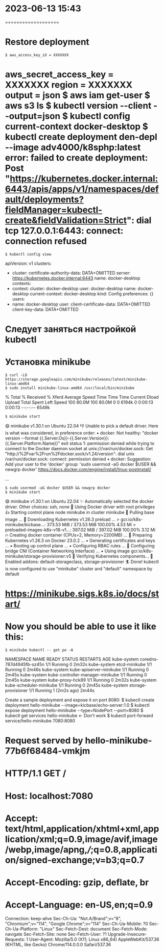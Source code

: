 # 2023-06-13  15:43
===================

# Restore deployment
    $ aws_access_key_id = XXXXXXX
aws_secret_access_key = XXXXXXX
region = XXXXXXX
output = json
    $ aws iam get-user
    $ aws s3 ls
    $ kubectl version --client --output=json
    $ kubectl config current-context
docker-desktop
    $ kubectl create deployment den-depl --image adv4000/k8sphp:latest
error: failed to create deployment: Post "https://kubernetes.docker.internal:6443/apis/apps/v1/namespaces/default/deployments?fieldManager=kubectl-create&fieldValidation=Strict": dial tcp 127.0.0.1:6443: connect: connection refused
===================

    $ kubectl config view
apiVersion: v1
clusters:
- cluster:
    certificate-authority-data: DATA+OMITTED
    server: https://kubernetes.docker.internal:6443
  name: docker-desktop
contexts:
- context:
    cluster: docker-desktop
    user: docker-desktop
  name: docker-desktop
current-context: docker-desktop
kind: Config
preferences: {}
users:
- name: docker-desktop
  user:
    client-certificate-data: DATA+OMITTED
    client-key-data: DATA+OMITTED

# Следует заняться настройкой kubectl

# Установка minikube
    $ curl -LO https://storage.googleapis.com/minikube/releases/latest/minikube-linux-amd64
    $ sudo install minikube-linux-amd64 /usr/local/bin/minikube
  % Total    % Received % Xferd  Average Speed   Time    Time     Time  Current
                                 Dload  Upload   Total   Spent    Left  Speed
100 80.0M  100 80.0M    0     0  6194k      0  0:00:13  0:00:13 --:--:-- 6549k

    $ minikube start
😄  minikube v1.30.1 on Ubuntu 22.04
👎  Unable to pick a default driver. Here is what was considered, in preference order:
    ▪ docker: Not healthy: "docker version --format {{.Server.Os}}-{{.Server.Version}}:{{.Server.Platform.Name}}" exit status 1: permission denied while trying to connect to the Docker daemon socket at unix:///var/run/docker.sock: Get "http://%2Fvar%2Frun%2Fdocker.sock/v1.24/version": dial unix /var/run/docker.sock: connect: permission denied
    ▪ docker: Suggestion: Add your user to the 'docker' group: 'sudo usermod -aG docker $USER && newgrp docker' <https://docs.docker.com/engine/install/linux-postinstall/>

...

    $ sudo usermod -aG docker $USER && newgrp docker
    $ minikube start
😄  minikube v1.30.1 on Ubuntu 22.04
✨  Automatically selected the docker driver. Other choices: ssh, none
📌  Using Docker driver with root privileges
👍  Starting control plane node minikube in cluster minikube
🚜  Pulling base image ...
💾  Downloading Kubernetes v1.26.3 preload ...
    > gcr.io/k8s-minikube/kicbase...:  373.53 MiB / 373.53 MiB  100.00% 4.53 Mi
    > preloaded-images-k8s-v18-v1...:  397.02 MiB / 397.02 MiB  100.00% 3.12 Mi
🔥  Creating docker container (CPUs=2, Memory=2200MB) ...
🐳  Preparing Kubernetes v1.26.3 on Docker 23.0.2 ...
    ▪ Generating certificates and keys ...
    ▪ Booting up control plane ...
    ▪ Configuring RBAC rules ...
🔗  Configuring bridge CNI (Container Networking Interface) ...
    ▪ Using image gcr.io/k8s-minikube/storage-provisioner:v5
🔎  Verifying Kubernetes components...
🌟  Enabled addons: default-storageclass, storage-provisioner
🏄  Done! kubectl is now configured to use "minikube" cluster and "default" namespace by default


# https://minikube.sigs.k8s.io/docs/start/
# Now you should be able to use it like this:

    $ minikube kubectl -- get po -A
NAMESPACE     NAME                               READY   STATUS    RESTARTS       AGE
kube-system   coredns-787d4945fb-sz45n           1/1     Running   0              2m32s
kube-system   etcd-minikube                      1/1     Running   0              2m46s
kube-system   kube-apiserver-minikube            1/1     Running   0              2m45s
kube-system   kube-controller-manager-minikube   1/1     Running   0              2m45s
kube-system   kube-proxy-hck89                   1/1     Running   0              2m32s
kube-system   kube-scheduler-minikube            1/1     Running   0              2m45s
kube-system   storage-provisioner                1/1     Running   1 (2m2s ago)   2m44s

Create a sample deployment and expose it on port 8080:
    $ kubectl create deployment hello-minikube --image=kicbase/echo-server:1.0
    $ kubectl expose deployment hello-minikube --type=NodePort --port=8080
    $ kubectl get services hello-minikube                       <- Don't work
    $ kubectl port-forward service/hello-minikube 7080:8080
# Request served by hello-minikube-77b6f68484-vmkjm
# HTTP/1.1 GET /
# Host: localhost:7080
# Accept: text/html,application/xhtml+xml,application/xml;q=0.9,image/avif,image/webp,image/apng,*/*;q=0.8,application/signed-exchange;v=b3;q=0.7
# Accept-Encoding: gzip, deflate, br
# Accept-Language: en-US,en;q=0.9
Connection: keep-alive
Sec-Ch-Ua: "Not.A/Brand";v="8", "Chromium";v="114", "Google Chrome";v="114"
Sec-Ch-Ua-Mobile: ?0
Sec-Ch-Ua-Platform: "Linux"
Sec-Fetch-Dest: document
Sec-Fetch-Mode: navigate
Sec-Fetch-Site: none
Sec-Fetch-User: ?1
Upgrade-Insecure-Requests: 1
User-Agent: Mozilla/5.0 (X11; Linux x86_64) AppleWebKit/537.36 (KHTML, like Gecko) Chrome/114.0.0.0 Safari/537.36

